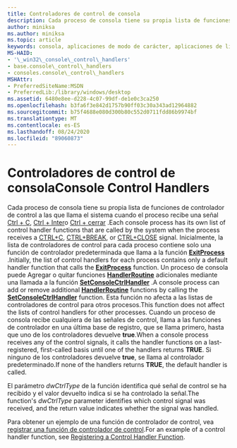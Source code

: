 ```yaml
---
title: Controladores de control de consola
description: Cada proceso de consola tiene su propia lista de funciones de controlador de control a las que llama el sistema cuando el proceso recibe una señal CTRL + C, CTRL + INTER o CTRL + cerrar.
author: miniksa
ms.author: miniksa
ms.topic: article
keywords: consola, aplicaciones de modo de carácter, aplicaciones de línea de comandos, aplicaciones de terminal, API de consola
MS-HAID:
- '\_win32\_console\_control\_handlers'
- base.console\_control\_handlers
- consoles.console\_control\_handlers
MSHAttr:
- PreferredSiteName:MSDN
- PreferredLib:/library/windows/desktop
ms.assetid: 6480e8ee-d228-4c07-99df-de1e0c3ca250
ms.openlocfilehash: b3fa6f3e842d1757b90ff03c30a343ad12964882
ms.sourcegitcommit: b75f4688e080d300b80c552d0711fdd86b9974bf
ms.translationtype: MT
ms.contentlocale: es-ES
ms.lasthandoff: 08/24/2020
ms.locfileid: "89060873"
---
```

# <a name="console-control-handlers"></a><span data-ttu-id="0d85b-104">Controladores de control de consola</span><span class="sxs-lookup"><span data-stu-id="0d85b-104">Console Control Handlers</span></span>


<span data-ttu-id="0d85b-105">Cada proceso de consola tiene su propia lista de funciones de controlador de control a las que llama el sistema cuando el proceso recibe una señal [Ctrl + C](ctrl-c-and-ctrl-break-signals.md), [Ctrl + Inter](ctrl-c-and-ctrl-break-signals.md)o [Ctrl + cerrar](ctrl-close-signal.md) .</span><span class="sxs-lookup"><span data-stu-id="0d85b-105">Each console process has its own list of control handler functions that are called by the system when the process receives a [CTRL+C](ctrl-c-and-ctrl-break-signals.md), [CTRL+BREAK](ctrl-c-and-ctrl-break-signals.md), or [CTRL+CLOSE](ctrl-close-signal.md) signal.</span></span> <span data-ttu-id="0d85b-106">Inicialmente, la lista de controladores de control para cada proceso contiene solo una función de controlador predeterminada que llama a la función [**ExitProcess**](https://msdn.microsoft.com/library/windows/desktop/ms682658) .</span><span class="sxs-lookup"><span data-stu-id="0d85b-106">Initially, the list of control handlers for each process contains only a default handler function that calls the [**ExitProcess**](https://msdn.microsoft.com/library/windows/desktop/ms682658) function.</span></span> <span data-ttu-id="0d85b-107">Un proceso de consola puede Agregar o quitar funciones [**HandlerRoutine**](handlerroutine.md) adicionales mediante una llamada a la función [**SetConsoleCtrlHandler**](setconsolectrlhandler.md) .</span><span class="sxs-lookup"><span data-stu-id="0d85b-107">A console process can add or remove additional [**HandlerRoutine**](handlerroutine.md) functions by calling the [**SetConsoleCtrlHandler**](setconsolectrlhandler.md) function.</span></span> <span data-ttu-id="0d85b-108">Esta función no afecta a las listas de controladores de control para otros procesos.</span><span class="sxs-lookup"><span data-stu-id="0d85b-108">This function does not affect the lists of control handlers for other processes.</span></span> <span data-ttu-id="0d85b-109">Cuando un proceso de consola recibe cualquiera de las señales de control, llama a las funciones de controlador en una última base de registro, que se llama primero, hasta que uno de los controladores devuelve **true**.</span><span class="sxs-lookup"><span data-stu-id="0d85b-109">When a console process receives any of the control signals, it calls the handler functions on a last-registered, first-called basis until one of the handlers returns **TRUE**.</span></span> <span data-ttu-id="0d85b-110">Si ninguno de los controladores devuelve **true**, se llama al controlador predeterminado.</span><span class="sxs-lookup"><span data-stu-id="0d85b-110">If none of the handlers returns **TRUE**, the default handler is called.</span></span>

<span data-ttu-id="0d85b-111">El parámetro *dwCtrlType* de la función identifica qué señal de control se ha recibido y el valor devuelto indica si se ha controlado la señal.</span><span class="sxs-lookup"><span data-stu-id="0d85b-111">The function's *dwCtrlType* parameter identifies which control signal was received, and the return value indicates whether the signal was handled.</span></span>

<span data-ttu-id="0d85b-112">Para obtener un ejemplo de una función de controlador de control, vea [registrar una función de controlador de control](registering-a-control-handler-function.md).</span><span class="sxs-lookup"><span data-stu-id="0d85b-112">For an example of a control handler function, see [Registering a Control Handler Function](registering-a-control-handler-function.md).</span></span>

 

 




